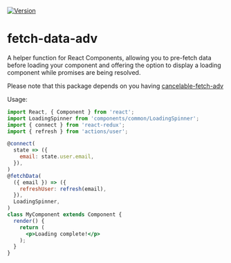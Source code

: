 [![Version](http://img.shields.io/npm/v/fetch-data-adv.svg)](https://www.npmjs.org/package/fetch-data-adv)

# fetch-data-adv

A helper function for React Components, allowing you to pre-fetch data before loading your component and offering the option to display a loading component while promises are being resolved.

Please note that this package depends on you having [cancelable-fetch-adv](https://www.npmjs.com/package/cancelable-fetch-adv)

Usage:

```jsx
import React, { Component } from 'react';
import LoadingSpinner from 'components/common/LoadingSpinner';
import { connect } from 'react-redux';
import { refresh } from 'actions/user';

@connect(
  state => ({
    email: state.user.email,
  }),
)
@fetchData(
  ({ email }) => ({
    refreshUser: refresh(email),
  }),
  LoadingSpinner,
)
class MyComponent extends Component {
  render() {
    return (
      <p>Loading complete!</p>
    );
  }
}
```

